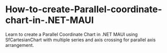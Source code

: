 # How-to-create-Parallel-coordinate-chart-in-.NET-MAUI
Learn to create a Parallel Coordinate Chart in .NET MAUI using SfCartesianChart with multiple series and axis crossing for parallel axis arrangement.
